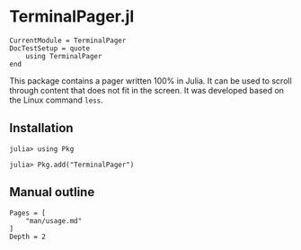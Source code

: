 TerminalPager.jl
================

```@meta
CurrentModule = TerminalPager
DocTestSetup = quote
    using TerminalPager
end
```

This package contains a pager written 100% in Julia. It can be used to scroll
through content that does not fit in the screen. It was developed based on the
Linux command `less`.

## Installation

```julia-repl
julia> using Pkg

julia> Pkg.add("TerminalPager")
```

## Manual outline

```@contents
Pages = [
    "man/usage.md"
]
Depth = 2
```
